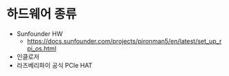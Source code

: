 
# 하드웨어 종류
- Sunfounder HW
  -  https://docs.sunfounder.com/projects/pironman5/en/latest/set_up_rpi_os.html
- 인클로저
- 라즈베리파이 공식 PCIe HAT
  
